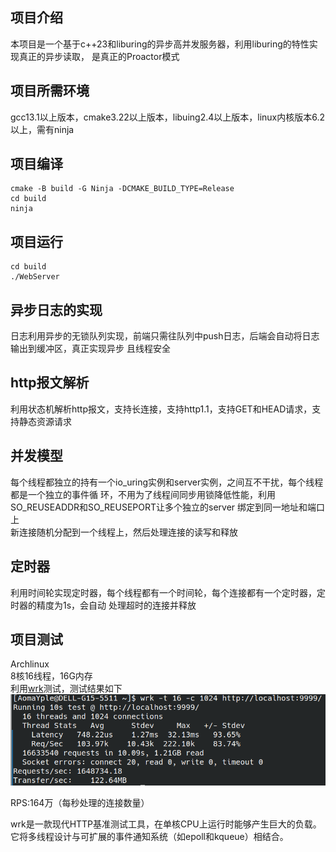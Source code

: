 ## 项目介绍

本项目是一个基于c++23和liburing的异步高并发服务器，利用liburing的特性实现真正的异步读取，
是真正的Proactor模式

## 项目所需环境

gcc13.1以上版本，cmake3.22以上版本，libuing2.4以上版本，linux内核版本6.2以上，需有ninja

## 项目编译

```shell 
cmake -B build -G Ninja -DCMAKE_BUILD_TYPE=Release
cd build
ninja
```

## 项目运行

```shell
cd build
./WebServer
```

## 异步日志的实现

日志利用异步的无锁队列实现，前端只需往队列中push日志，后端会自动将日志输出到缓冲区，真正实现异步
且线程安全

## http报文解析

利用状态机解析http报文，支持长连接，支持http1.1，支持GET和HEAD请求，支持静态资源请求

## 并发模型

每个线程都独立的持有一个io_uring实例和server实例，之间互不干扰，每个线程都是一个独立的事件循
环，不用为了线程间同步用锁降低性能，利用SO_REUSEADDR和SO_REUSEPORT让多个独立的server
绑定到同一地址和端口上  
新连接随机分配到一个线程上，然后处理连接的读写和释放

## 定时器

利用时间轮实现定时器，每个线程都有一个时间轮，每个连接都有一个定时器，定时器的精度为1s，会自动
处理超时的连接并释放

## 项目测试

Archlinux  
8核16线程，16G内存  
利用[wrk](https://github.com/wg/wrk)测试，测试结果如下  
![image](images/test.png)

RPS:164万（每秒处理的连接数量）

wrk是一款现代HTTP基准测试工具，在单核CPU上运行时能够产生巨大的负载。它将多线程设计与可扩展的事件通知系统（如epoll和kqueue）相结合。  
